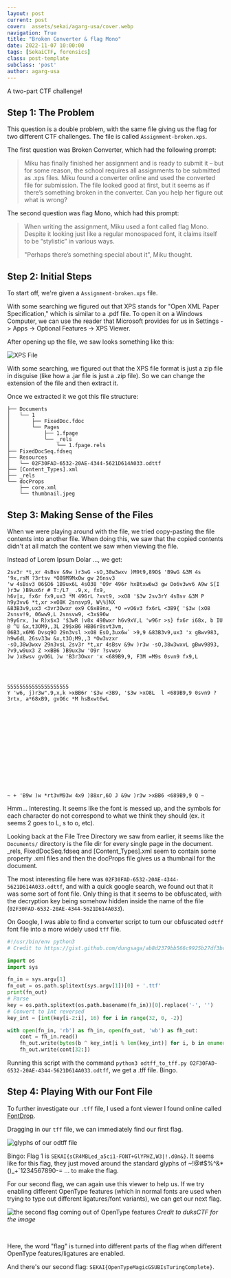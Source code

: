```yaml
---
layout: post
current: post
cover:  assets/sekai/agarg-usa/cover.webp
navigation: True
title: "Broken Converter & flag Mono"
date: 2022-11-07 10:00:00
tags: [SekaiCTF, forensics]
class: post-template
subclass: 'post'
author: agarg-usa
---
```


A two-part CTF challenge!

## Step 1: The Problem

This question is a double problem, with the same file giving us the flag for two different CTF challenges. The file is called `Assignment-broken.xps`.

The first question was Broken Converter, which had the following prompt:

> Miku has finally finished her assignment and is ready to submit it – but for some reason, the school requires all assignments to be submitted as .xps files. 
> Miku found a converter online and used the converted file for submission.
> The file looked good at first, but it seems as if there’s something broken in the converter. Can you help her figure out what is wrong?

The second question was flag Mono, which had this prompt:

> When writing the assignment, Miku used a font called flag Mono.
> Despite it looking just like a regular monospaced font, it claims itself to be “stylistic” in various ways.
> 
> "Perhaps there’s something special about it", Miku thought.

## Step 2: Initial Steps

To start off, we're given a `Assignment-broken.xps` file.

With some searching we figured out that XPS stands for "Open XML Paper Specification," which is similar to a .pdf file. To open it on a Windows Computer, we can use the reader that Microsoft provides for us in Settings -> Apps -> Optional Features -> XPS Viewer.

After opening up the file, we saw looks something like this:

![XPS File](/assets/sekai/agarg-usa/xpsfile.png)

With some searching, we figured out that the XPS file format is just a zip file in disguise (like how a .jar file is just a .zip file). So we can change the extension of the file and then extract it.

Once we extracted it we got this file structure:

```
├── Documents
│   └── 1
│       ├── FixedDoc.fdoc
│       └── Pages
│           ├── 1.fpage
│           └── _rels
│               └── 1.fpage.rels
├── FixedDocSeq.fdseq
├── Resources
│   └── 02F30FAD-6532-20AE-4344-5621D614A033.odttf
├── [Content_Types].xml
├── _rels
└── docProps
    ├── core.xml
    └── thumbnail.jpeg
```

## Step 3: Making Sense of the Files

When we were playing around with the file, we tried copy-pasting the file contents into another file. When doing this, we saw that the copied contents didn't at all match the content we saw when viewing the file.

Instead of Lorem Ipsum Dolar ..., we get:

```
2sv3r *t,xr 4sBsv &9w )r3wG -sO,38w3wxv )M9t9,89O$ 'B9wG &3M 4s '9x,rsM ?3rtsv *O89M9MxOw gw 26nsv3 
'w 4sBsv3 06$O6 1B9ux6L 4sO38 'O9r 496r hxBtxw6w3 gw Do6v3wv6 A9w S[I )r3w )B9ux6r # T:/L7_ .9,x, fx9,
h6v|x, fx6r fx9,ux3 *M 496rL ?xvt9, >xO8 '$3w 2sv3rY 4sBsv &3M P h9y3vv6 *t,xr >xO8K 2snsvp9, W\%]NX
&83B3v9,ux3 <3vr3Owxr ex9 C6x89nx, *O =vO6v3 fx6rL <3B9{ '$3w (xO8 2snsv!9, 06ww9,L 2snsvw9, <3x$96w 
h9y6rx, )w R)x$x3 '$3wR )v8x 498wxr h6v9xV,L 'w96r >s} fx6r i68x, b IU @ ^U &x,t3OM9,,3L 29$xB6 HBB6r8svt3vm,
06B3,x6M6 Dvsq9O 29n3vsl >xO8 EsO,3ux6w` >9,9 &83B3v9,ux3 'x gBwv983, h9w6dL 26sv33w &x,t3O;M9,,3 *Ow3vzxr
-sO,38w3wxv 29n3vsL 2sv3r *t,xr 4sBsv &9w )r3w -sO,38w3wxvL gBwv9893, ?v9,w9ux3 Z >xBB6 )B9ux3w 'O9r ?svwsv 
)w )x8wsv gvO6L )w 'B3r3Owxr 'x <689B9,9, F3M =M9s 0svn9 fx9,L




55555555555555555555
Y 'w6, j)r3w".9,x,k >xBB6r '$3w <3B9, '$3w >xO8L  l <689B9,9 0svn9 ?3rtx, a*68xB9, gvO6c *M hsBxwt6wL















~ + 'B9w )w *rt3vM93w 4x9 )88xr,6O J &9w )r3w >xBB6 <689B9,9 Q ~

```

Hmm... Interesting. It seems like the font is messed up, and the symbols for each character do not correspond to what we think they should (ex. it seems 2 goes to L, s to o, etc).

Looking back at the File Tree Directory we saw from earlier, it seems like the `Documents/` directory is the file dir for every single page in the document. _rels, FixedDocSeq.fdseq and \[Content_Types].xml seem to contain some property .xml files and then the docProps file gives us a thumbnail for the document.

The most interesting file here was `02F30FAD-6532-20AE-4344-5621D614A033.odttf`, and with a quick google search, we found out that it was some sort of font file. Only thing is that it seems to be obfuscated, with the decryption key being somehow hidden inside the name of the file (`02F30FAD-6532-20AE-4344-5621D614A033`).

On Google, I was able to find a converter script to turn our obfuscated `odtff` font file into a more widely used `tff` file.

```python
#!/usr/bin/env python3
# Credit to https://gist.github.com/dungsaga/ab8d2379bb566c9925b27df3bc82ca8b

import os
import sys

fn_in = sys.argv[1]
fn_out = os.path.splitext(sys.argv[1])[0] + '.ttf'
print(fn_out)
# Parse
key = os.path.splitext(os.path.basename(fn_in))[0].replace('-', '')
# Convert to Int reversed
key_int = [int(key[i-2:i], 16) for i in range(32, 0, -2)]

with open(fn_in, 'rb') as fh_in, open(fn_out, 'wb') as fh_out:
    cont = fh_in.read()
    fh_out.write(bytes(b ^ key_int[i % len(key_int)] for i, b in enumerate(cont[:32])))
    fh_out.write(cont[32:])
```

Running this script with the command `python3 odtff_to_tff.py 02F30FAD-6532-20AE-4344-5621D614A033.odtff`, we get a .tff file. Bingo.

## Step 4: Playing With our Font File

To further investigate our `.tff` file, I used a font viewer I found online called [FontDrop](https://fontdrop.info/#/?darkmode=true).

Dragging in our `tff` file, we can immediately find our first flag.

![glyphs of our odtff file](/assets/sekai/agarg-usa/odtffglyphs.png)

Bingo: Flag 1 is `SEKAI{sCR4MBLed_a5ci1-FONT+GlYPHZ,W3|!.d0n&}`.
It seems like for this flag, they just moved around the standard glyphs of ~!@#$%^&*()_+`1234567890-= ... to make the flag.

For our second flag, we can again use this viewer to help us.
If we try enabling different OpenType features (which in normal fonts are used when trying to type out different ligatures/font variants), we can get our next flag.

![the second flag coming out of OpenType features](/assets/sekai/agarg-usa/opentype.gif)
*Credit to duksCTF for the image*

<br>

Here, the word "flag" is turned into different parts of the flag when different OpenType features/ligatures are enabled.

And there's our second flag: `SEKAI{OpenTypeMagicGSUBIsTuringComplete}`.